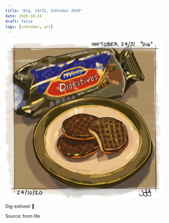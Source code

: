```yaml
---
title: "Dig, 24/31, Inktober 2020"
date: 2020-10-24
draft: false
tags: [inktober, art]
---
```


![WEBP](dig.webp "Dig")

Dig-estives! 🤤

Source: from life
